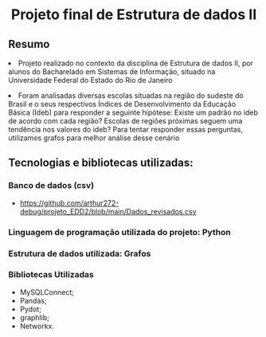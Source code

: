 <h1 align = "center"> Projeto final de Estrutura de dados II </h1>


## Resumo
<p> <li>Projeto realizado no contexto da disciplina de Estrutura de dados II, por alunos do Bacharelado em Sistemas de Informação, situado na Universidade Federal do Estado do Rio de Janeiro</p>
<p> <li> Foram analisadas diversas escolas situadas na região do sudeste do Brasil e o seus respectivos Índices de Desenvolvimento da Educação Básica (Ideb) para responder a seguinte hipótese: Existe um padrão no ideb de acordo com cada região? Escolas de regiões próximas seguem uma tendência  nos valores do ideb? Para tentar responder essas perguntas, utilizamos grafos para melhor análise desse cenário</p>

## Tecnologias e bibliotecas utilizadas:
 ### Banco de dados (csv)
 - https://github.com/arthur272-debug/projeto_EDD2/blob/main/Dados_revisados.csv

### Linguagem de programação utilizada do projeto: Python

### Estrutura de dados utilizada: Grafos 

### Bibliotecas Utilizadas

<ul>
 <li> MySQLConnect; 
 <li>Pandas;
 <li>Pydot; 
 <li>graphlib; 
 <li>Networkx.
</ul>
